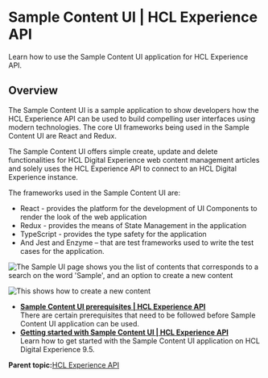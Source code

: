 # Sample Content UI \| HCL Experience API

Learn how to use the Sample Content UI application for HCL Experience API.

## Overview

The Sample Content UI is a sample application to show developers how the HCL Experience API can be used to build compelling user interfaces using modern technologies. The core UI frameworks being used in the Sample Content UI are React and Redux.

The Sample Content UI offers simple create, update and delete functionalities for HCL Digital Experience web content management articles and solely uses the HCL Experience API to connect to an HCL Digital Experience instance.

The frameworks used in the Sample Content UI are:

-   React - provides the platform for the development of UI Components to render the look of the web application
-   Redux - provides the means of State Management in the application
-   TypeScript - provides the type safety for the application
-   And Jest and Enzyme – that are test frameworks used to write the test cases for the application.

![](../images/Dev_Sample_UI_Create.png "The Sample UI page shows you the list of contents
                                                that corresponds to a search on the word 'Sample',
                                                and an option to create a new content")

![](../images/Dev_Sample_UI_update.png "This shows how to create a new content")

-   **[Sample Content UI prerequisites \| HCL Experience API](../open_api/sample_api_prerequisites.md)**  
There are certain prerequisites that need to be followed before Sample Content UI application can be used.
-   **[Getting started with Sample Content UI \| HCL Experience API](../open_api/getting_started_sample_api.md)**  
Learn how to get started with the Sample Content UI application on HCL Digital Experience 9.5.

**Parent topic:**[HCL Experience API](../open_api/openapi_overview.md)

